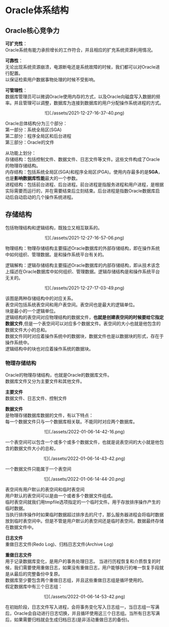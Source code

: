 # Oracle体系结构

## Oracle核心竞争力
**可扩充性**：</br>
Oracle系统有能力承担增长的工作符合，并且相应的扩充系统资源利用情况。

**可靠性**：</br>
无论出现系统资源崩溃，电源断电还是系统故障的时候，我们都可以对Oracle进行配置。</br>
以保证检索用户数据事物处理的时候不受影响。

**可管理性**：</br>
数据库管理员可以微调Oracle使用内存的方式，以及Oracle向磁盘写入数据的频率。并且管理可以调整，数据库为连接到数据库的用户分配操作系统进程的方式。</br>
<div align=center>![](./assets/2021-12-27-16-37-40.png)</div>

Oracle总体结构分为三个部分：</br>
第一部分：系统全局区(SGA)</br>
第二部分：程序全局区和后台进程</br>
第三部分：Oracle的文件

从功能上划分：</br>
存储结构：包括控制文件、数据文件、日志文件等文件。这些文件构成了Oracle的物理存储结构。</br>
内存结构：包括系统全局区(SGA)和程序全局区(PGA)。使用内存最多的是**SGA**，也是**影响数据库性能**最大的一个参数。</br>
进程结构：包括前台进程、后台进程。前台进程是指服务进程和用户进程，是根据实际需要而运行的，并在需要结束后立刻结束。后台进程是指数Oracle数据库启动后自动启动的几个操作系统进程。</br>

## 存储结构
包括物理结构和逻辑结构，既独立又相互联系的。</br>
<div align = center>![](./assets/2021-12-27-16-57-06.png)</div>

物理结构：物理存储结构主要描述Oracle数据库的外部存储结构，即在操作系统中如何组织、管理数据。是和操作系统平台有关的。</br>

逻辑解构：逻辑存储结构主要描述Oracle数据库的内部存储结构，即从技术该念上描述在Oracle数据库中如何组织、管理数据。逻辑存储结构是和操作系统平台无关的。
<div align=center>![](./assets/2021-12-27-17-03-49.png)</div>

该图是两种存储结构中的对应关系。</br>
表空间包括系统表空间和用户表空间。表空间也是最大的逻辑单位。</br>
块是最小的一个逻辑单位。</br>
逻辑结构的表空间对应物理结构的数据文件，**也就是创建表空间的时候要给它指定数据文件**,但是一个表空间可以对应多个数据文件。表空间的大小也就是他包含的数据文件大小的总和。</br>
数据文件同时对应着操作系统中的数据块，数据文件也是以数据块的形式，存在于操作系统中。</br>
逻辑结构中的块也对应着操作系统的数据块。

### 物理存储结构
Oracle的物理存储结构，也就是Oracle的数据库文件。</br>
数据库文件又分为主要文件和其他文件。</br>

**主要文件**</br>
数据文件、日志文件、控制文件

**数据文件**</br>
是物理存储数据库数据的文件，有以下特点：</br>
每一个数据文件只与一个数据库相关联。不能同时对应两个数据库。
<div align=center>![](./assets/2022-01-06-14-42-16.png)</div>

一个表空间可以包含一个或多个或多个数据文件，也就是说表空间的大小就是他包含的数据文件大小的总和，
<div align=center>![](./assets/2022-01-06-14-43-42.png)</div>

一个数据文件只能属于一个表空间
<div align=center>![](./assets/2022-01-06-14-44-20.png)</div>

表空间有用户默认的表空间和临时表空间</br>
用户默认的表空间可以是由一个或者多个数据文件组成。</br>
临时表空间就我们用tmpfile选项指定的一个临时文件。用于存放排序操作产生的临时数据。</br>
当执行排序操作时如果临时数据超过排序去的尺寸，那么服务器进程会将临时数据放到临时表空间中。但是不管是用户默认的表空间还是临时表空间，数据最终存储在数据文件中。</br>

**日志文件**</br>
重做日志文件(Redo Log)、归档日志文件(Archive Log)</br>

**重做日志文件**</br>
用于记录数据库变化，是用户的事务处理日志。
当进行历程恢复和介质恢复的时候，我们需要使用重做日志，如果没有重做日志，用户能够执行的唯一恢复手段就是从最后的完整备份中复原。</br>
数据库至少要包含两个重做日志组，并且这些重做日志组是循环使用的。</br>
假定数据库中有三个日志组：
<div align=center>![](./assets/2022-01-06-14-53-42.png)</div>

在初始阶段，日志文件写入进程，会将事务变化写入日志组一，当日志组一写满后，Oracle会自动进行日志切换，并且循环使用这三个日志组。当所有日志写满后，如果需要归档就会生成归档日志(是非活动重做日志的备份)。</br>
